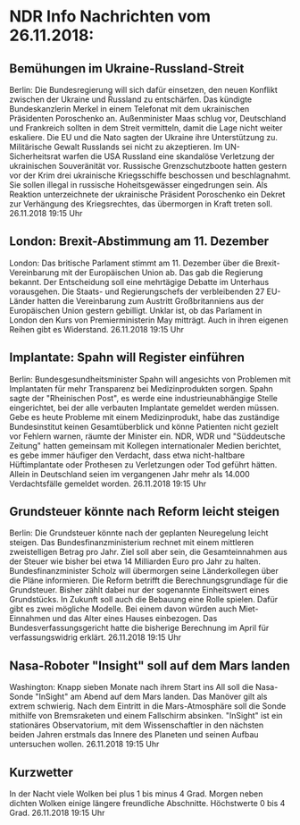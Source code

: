 # NDR Info Nachrichten vom 26.11.2018:


## Bemühungen im Ukraine-Russland-Streit
Berlin:	Die Bundesregierung will sich dafür einsetzen, den neuen Konflikt zwischen der Ukraine und Russland zu entschärfen. Das kündigte Bundeskanzlerin Merkel in einem Telefonat mit dem ukrainischen Präsidenten Poroschenko an. Außenminister Maas schlug vor, Deutschland und Frankreich sollten in dem Streit vermitteln, damit die Lage nicht weiter eskaliere. Die EU und die Nato sagten der Ukraine ihre Unterstützung zu. Militärische Gewalt Russlands sei nicht zu akzeptieren. Im UN-Sicherheitsrat warfen die USA Russland eine skandalöse Verletzung der ukrainischen Souveränität vor. Russische Grenzschutzboote hatten gestern vor der Krim drei ukrainische Kriegsschiffe beschossen und beschlagnahmt. Sie sollen illegal in russische Hoheitsgewässer eingedrungen sein. Als Reaktion unterzeichnete der ukrainische Präsident Poroschenko ein Dekret zur Verhängung des Kriegsrechtes, das übermorgen in Kraft treten soll. 26.11.2018 19:15 Uhr 

## London: Brexit-Abstimmung am 11. Dezember
London: Das britische Parlament stimmt am 11. Dezember über die Brexit-Vereinbarung mit der Europäischen Union ab. Das gab die Regierung bekannt. Der Entscheidung soll eine mehrtägige Debatte im Unterhaus vorausgehen. Die Staats- und Regierungschefs der verbleibenden 27 EU-Länder hatten die Vereinbarung zum Austritt Großbritanniens aus der Europäischen Union gestern gebilligt. Unklar ist, ob das Parlament in London den Kurs von Premierministerin May mitträgt. Auch in ihren eigenen Reihen gibt es Widerstand. 26.11.2018 19:15 Uhr 

## Implantate: Spahn will Register einführen
Berlin: Bundesgesundheitsminister Spahn will angesichts von Problemen mit Implantaten für mehr Transparenz bei Medizinprodukten sorgen. Spahn sagte der "Rheinischen Post", es werde eine industrieunabhängige Stelle eingerichtet, bei der alle verbauten Implantate gemeldet werden müssen. Gebe es heute Probleme mit einem Medizinprodukt, habe das zuständige Bundesinstitut keinen Gesamtüberblick und könne Patienten nicht gezielt vor Fehlern warnen, räumte der Minister ein. NDR, WDR und "Süddeutsche Zeitung" hatten gemeinsam mit Kollegen internationaler Medien berichtet, es gebe immer häufiger den Verdacht, dass etwa nicht-haltbare Hüftimplantate oder Prothesen zu Verletzungen oder Tod geführt hätten. Allein in Deutschland seien im vergangenen Jahr mehr als 14.000 Verdachtsfälle gemeldet worden. 26.11.2018 19:15 Uhr 

## Grundsteuer könnte nach Reform leicht steigen
Berlin: Die Grundsteuer könnte nach der geplanten Neuregelung leicht steigen. Das Bundesfinanzministerium rechnet mit einem mittleren zweistelligen Betrag pro Jahr. Ziel soll aber sein, die Gesamteinnahmen aus der Steuer wie bisher bei etwa 14 Milliarden Euro pro Jahr zu halten. Bundesfinanzminister Scholz will übermorgen seine Länderkollegen über die Pläne informieren. Die Reform betrifft die Berechnungsgrundlage für die Grundsteuer. Bisher zählt dabei nur der sogenannte Einheitswert eines Grundstücks. In Zukunft soll auch die Bebauung eine Rolle spielen. Dafür gibt es zwei mögliche Modelle. Bei einem davon würden auch Miet-Einnahmen und das Alter eines Hauses einbezogen. Das Bundesverfassungsgericht hatte die bisherige Berechnung im April für verfassungswidrig erklärt. 26.11.2018 19:15 Uhr 

## Nasa-Roboter "Insight" soll auf dem Mars landen
Washington:        Knapp sieben Monate nach ihrem Start ins All soll die Nasa-Sonde "InSight" am Abend auf dem Mars landen. Das Manöver gilt als extrem schwierig. Nach dem Eintritt in die Mars-Atmosphäre soll die Sonde mithilfe von Bremsraketen und einem Fallschirm absinken. "InSight" ist ein stationäres Observatorium, mit dem Wissenschaftler in den nächsten beiden Jahren erstmals das Innere des Planeten und seinen Aufbau untersuchen wollen. 26.11.2018 19:15 Uhr 

## Kurzwetter
In der Nacht viele Wolken bei plus 1 bis minus 4 Grad. Morgen neben dichten Wolken einige längere freundliche Abschnitte. Höchstwerte 0 bis 4 Grad. 26.11.2018 19:15 Uhr 
